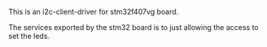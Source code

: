 This is an i2c-client-driver for stm32f407vg board.

The services exported by the stm32 board is to just allowing the access to set the leds.
